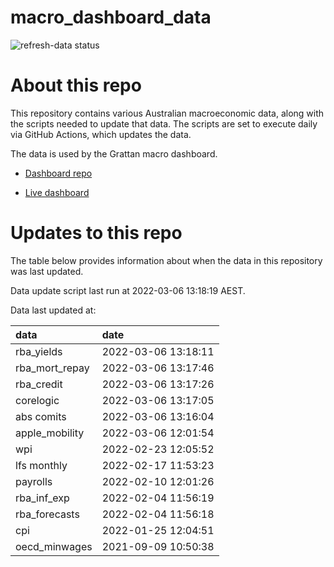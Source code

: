 
<!-- README.md is generated from README.Rmd. Please edit that file -->

# macro\_dashboard\_data

<!-- badges: start -->

![refresh-data
status](https://github.com/grattan/macro_dashboard_data/workflows/refresh-data/badge.svg)

<!-- badges: end -->

# About this repo

This repository contains various Australian macroeconomic data, along
with the scripts needed to update that data. The scripts are set to
execute daily via GitHub Actions, which updates the data.

The data is used by the Grattan macro dashboard.

  - [Dashboard repo](https://github.com/grattan/macrodashboard)

  - [Live dashboard](https://mattcowgill.shinyapps.io/macrodashboard/)

# Updates to this repo

The table below provides information about when the data in this
repository was last updated.

Data update script last run at 2022-03-06 13:18:19 AEST.

Data last updated at:

| data             | date                |
| :--------------- | :------------------ |
| rba\_yields      | 2022-03-06 13:18:11 |
| rba\_mort\_repay | 2022-03-06 13:17:46 |
| rba\_credit      | 2022-03-06 13:17:26 |
| corelogic        | 2022-03-06 13:17:05 |
| abs comits       | 2022-03-06 13:16:04 |
| apple\_mobility  | 2022-03-06 12:01:54 |
| wpi              | 2022-02-23 12:05:52 |
| lfs monthly      | 2022-02-17 11:53:23 |
| payrolls         | 2022-02-10 12:01:26 |
| rba\_inf\_exp    | 2022-02-04 11:56:19 |
| rba\_forecasts   | 2022-02-04 11:56:18 |
| cpi              | 2022-01-25 12:04:51 |
| oecd\_minwages   | 2021-09-09 10:50:38 |
